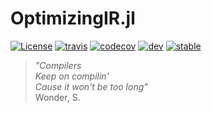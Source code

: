 
# OptimizingIR.jl

[![License][license-img]](LICENSE)
[![travis][travis-img]][travis-url]
[![codecov][codecov-img]][codecov-url]
[![dev][docs-dev-img]][docs-dev-url]
[![stable][docs-stable-img]][docs-stable-url]

[license-img]: http://img.shields.io/badge/license-MIT-brightgreen.svg?style=flat-square
[travis-img]: https://img.shields.io/travis/felipenoris/OptimizingIR.jl/master.svg?logo=travis&label=Linux&style=flat-square
[travis-url]: https://travis-ci.org/felipenoris/OptimizingIR.jl
[codecov-img]: https://img.shields.io/codecov/c/github/felipenoris/OptimizingIR.jl/master.svg?label=codecov&style=flat-square
[codecov-url]: http://codecov.io/github/felipenoris/OptimizingIR.jl?branch=master
[docs-dev-img]: https://img.shields.io/badge/docs-dev-blue.svg?style=flat-square
[docs-dev-url]: https://felipenoris.github.io/OptimizingIR.jl/dev
[docs-stable-img]: https://img.shields.io/badge/docs-stable-blue.svg?style=flat-square
[docs-stable-url]: https://felipenoris.github.io/OptimizingIR.jl/stable

<blockquote><i>
"Compilers<br>
Keep on compilin'<br>
Cause it won't be too long"<br></i>
Wonder, S.
</blockquote>
